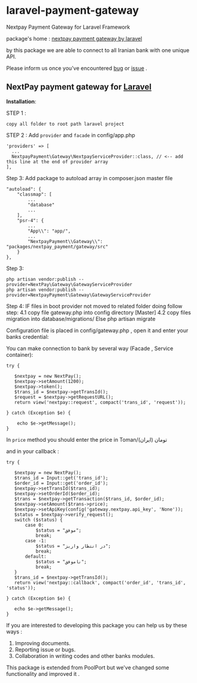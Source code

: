 # laravel-payment-gateway
Nextpay Payment Gateway for Laravel Framework


package's home : [nextpay payment gateway by laravel](http://nextpay.ir) 

by this  package we are able to connect to all Iranian bank with one unique API.

Please inform us once you've encountered [bug](https://github.com/nextpay-ir/laravel-payment-gateway/issues) or [issue](https://github.com/nextpay-ir/laravel-payment-gateway/issues)  .

NextPay payment gateway for [Laravel](https://laravel.com/)
----------


**Installation**:

STEP 1 : 

    copy all folder to root path laravel project
    
STEP 2 : Add `provider` and `facade` in config/app.php

    'providers' => [
      ...
      NextpayPayment\Gateway\NextpayServiceProvider::class, // <-- add this line at the end of provider array
    ],

Step 3: Add package to autoload array in composer.json master file
        
    "autoload": {
        "classmap": [
            ...
            "database"
            ...
        ],
        "psr-4": {
            ...
            "App\\": "app/",
            ...
            "NextpayPayment\\Gateway\\": "packages/nextpay_payment/gateway/src"
        }
    },
Step 3:  

    php artisan vendor:publish --provider=NextPay\Gateway\GatewayServiceProvider
    php artisan vendor:publish --provider=NextpayPayment\Gateway\GatewayServiceProvider

Step 4:
    IF files in boot provider not moved to related folder doing follow step:
        4.1 copy file  gateway.php into config directory [Master]
        4.2 copy files migration into database/migrations/
    Else
        php artisan migrate


Configuration file is placed in config/gateway.php , open it and enter your banks credential:

You can make connection to bank by several way (Facade , Service container):

    try {
       
       $nextpay = new NextPay();
       $nextpay->setAmount(1200);
       $nextpay->token();
       $trans_id = $nextpay->getTransId();
       $request = $nextpay->getRequestURL();
       return view('nextpay::request', compact('trans_id', 'request'));
       
    } catch (Exception $e) {
       
       	echo $e->getMessage();
    }

In `price` method you should enter the price in Toman/تومان (ایران) 

and in your callback :

    try { 
       
       $nextpay = new NextPay();
       $trans_id = Input::get('trans_id');
       $order_id = Input::get('order_id');
       $nextpay->setTransId($trans_id);
       $nextpay->setOrderId($order_id);
       $trans = $nextpay->getTransaction($trans_id, $order_id);
       $nextpay->setAmount($trans->price);
       $nextpay->setApiKey(config('gateway.nextpay.api_key', 'None'));
       $status = $nextpay->verify_request();
       switch ($status) {
           case 0:
               $status = "موفق";
               break;
           case -1:
               $status = "در انتظار واریز";
               break;
           default:
               $status = "ناموفق";
               break;
       }
       $trans_id = $nextpay->getTransId();
       return view('nextpay::callback', compact('order_id', 'trans_id', 'status'));
       
    } catch (Exception $e) {
       
       echo $e->getMessage();
    }  

If you are interested to developing this package you can help us by these ways :

 1. Improving documents.
 2. Reporting issue or bugs.
 3. Collaboration in writing codes and other banks modules.

This package is extended from PoolPort  but we've changed some functionality and improved it .
